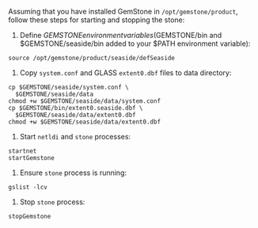 Assuming that you have installed GemStone in `/opt/gemstone/product`, follow these steps for starting and stopping the stone:

  1. Define $GEMSTONE environment variables ($GEMSTONE/bin and $GEMSTONE/seaside/bin added to your $PATH environment variable):
```
source /opt/gemstone/product/seaside/defSeaside
```
  1. Copy `system.conf` and GLASS `extent0.dbf` files to data directory:
```
cp $GEMSTONE/seaside/system.conf \ 
  $GEMSTONE/seaside/data
chmod +w $GEMSTONE/seaside/data/system.conf
cp $GEMSTONE/bin/extent0.seaside.dbf \
  $GEMSTONE/seaside/data/extent0.dbf
chmod +w $GEMSTONE/seaside/data/extent0.dbf
```
  1. Start `netldi` and `stone` processes:
```
startnet
startGemstone
```
  1. Ensure `stone` process is running:
```
gslist -lcv
```
  1. Stop `stone` process:
```
stopGemstone
```